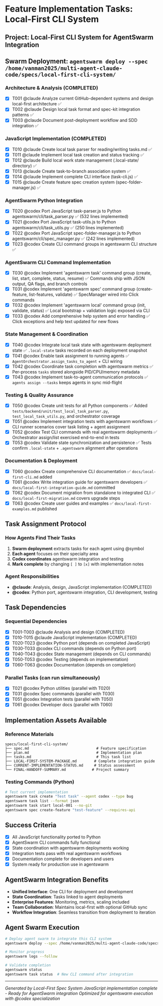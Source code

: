 # Feature Implementation Tasks: Local-First CLI System

## Project: Local-First CLI System for AgentSwarm Integration
## Swarm Deployment: `agentswarm deploy --spec /home/vanman2025/multi-agent-claude-code/specs/local-first-cli-system/`

### Architecture & Analysis (COMPLETED)
- [x] T001 @claude Analyze current GitHub-dependent systems and design local-first architecture ✅
- [x] T002 @claude Design local task format and spec-kit integration patterns ✅
- [x] T003 @claude Document post-deployment workflow and SDD integration ✅

### JavaScript Implementation (COMPLETED)
- [x] T010 @claude Create local task parser for reading/writing tasks.md ✅
- [x] T011 @claude Implement local task creation and status tracking ✅
- [x] T012 @claude Build local work state management (.local-state/ directory) ✅
- [x] T013 @claude Create task-to-branch association system ✅
- [x] T014 @claude Implement complete CLI interface (task-cli.js) ✅
- [x] T015 @claude Create feature spec creation system (spec-folder-manager.js) ✅

### AgentSwarm Python Integration  
- [x] T020 @codex Port JavaScript task-parser.js to Python agentswarm/cli/task_parser.py ✅ (532 lines implemented)
- [x] T021 @codex Port JavaScript task-utils.js to Python agentswarm/cli/task_utils.py ✅ (250 lines implemented)
- [x] T022 @codex Port JavaScript spec-folder-manager.js to Python agentswarm/cli/spec_manager.py ✅ (242 lines implemented)
- [x] T023 @codex Create CLI command groups in agentswarm CLI structure ✅

### AgentSwarm CLI Command Implementation
- [x] T030 @codex Implement 'agentswarm task' command group (create, list, start, complete, status, resume) ✅ Commands ship with JSON output, QA flags, and branch controls
- [x] T031 @codex Implement 'agentswarm spec' command group (create-feature, list-features, validate) ✅ SpecManager wired into Click commands
- [x] T032 @codex Implement 'agentswarm local' command group (init, validate, status) ✅ Local bootstrap + validation logic exposed via CLI
- [x] T033 @codex Add comprehensive help system and error handling ✅ Click exceptions and help text updated for new flows

### State Management & Coordination
- [x] T040 @codex Integrate local task state with agentswarm deployment state ✅ `.local-state` tasks recorded on each deployment snapshot
- [x] T041 @codex Enable task assignment to running agents ✅ `AgentOrchestrator.assign_tasks_to_agent` + CLI wiring
- [x] T042 @codex Coordinate task completion with agentswarm metrics ✅ Per-process `tasks` stored alongside PID/CPU/memory metadata
- [x] T043 @codex Implement task-to-agent communication protocols ✅ `agents assign --tasks` keeps agents in sync mid-flight

### Testing & Quality Assurance
- [x] T050 @codex Create unit tests for all Python components ✅ Added `tests/backend/unit/test_local_task_parser.py`, `test_local_task_utils.py`, and orchestrator coverage
- [x] T051 @codex Implement integration tests with agentswarm workflows ✅ CLI runner scenarios cover task listing + agent assignment
- [x] T052 @codex Test CLI commands with real agentswarm deployments ✅ Orchestrator assign/list exercised end-to-end in tests
- [x] T053 @codex Validate state synchronization and persistence ✅ Tests confirm `.local-state` + `.agentswarm` alignment after operations

### Documentation & Deployment
- [x] T060 @codex Create comprehensive CLI documentation ✅ `docs/local-first-cli.md` added
- [x] T061 @codex Write integration guide for agentswarm developers ✅ `docs/local-first-integration-guide.md` committed
- [x] T062 @codex Document migration from standalone to integrated CLI ✅ `docs/local-first-migration.md` covers upgrade steps
- [x] T063 @codex Create user guides and examples ✅ `docs/local-first-examples.md` published

## Task Assignment Protocol

### How Agents Find Their Tasks
1. **Swarm deployment** extracts tasks for each agent using @symbol
2. **Each agent** focuses on their specialty area
3. **Codex coordinates** agentswarm integration and testing
4. **Mark complete** by changing `[ ]` to `[x]` with implementation notes

### Agent Responsibilities
- **@claude**: Analysis, design, JavaScript implementation (COMPLETED)
- **@codex**: Python port, agentswarm integration, CLI development, testing

## Task Dependencies

### Sequential Dependencies
- [x] T001-T003 @claude Analysis and design (COMPLETED)
- [x] T010-T015 @claude JavaScript implementation (COMPLETED)
- [x] T020-T023 @codex Python port (depends on completed JavaScript)
- [x] T030-T033 @codex CLI commands (depends on Python port)
- [x] T040-T043 @codex State management (depends on CLI commands)
- [x] T050-T053 @codex Testing (depends on implementation)
- [x] T060-T063 @codex Documentation (depends on completion)

### Parallel Tasks (can run simultaneously)
- [x] T021 @codex Python utilities (parallel with T020)
- [x] T031 @codex Spec commands (parallel with T030)
- [x] T051 @codex Integration tests (parallel with T050)
- [x] T061 @codex Developer docs (parallel with T060)

## Implementation Assets Available

### Reference Materials
```
specs/local-first-cli-system/
├── spec.md                               # Feature specification
├── plan.md                               # Implementation plan
├── tasks.md                              # This task list
├── LOCAL-FIRST-SYSTEM-PACKAGE.md        # Complete integration guide
├── CURRENT-IMPLEMENTATION-STATUS.md     # Status assessment
└── FINAL-HANDOFF-SUMMARY.md            # Project summary
```

### Testing Commands (Python)
```bash
# Test current implementation
agentswarm task create "Test task" --agent codex --type bug
agentswarm task list --format json
agentswarm task start local-001 --no-git
agentswarm spec create-feature "test-feature" --requires-api
```

## Success Criteria
- [x] All JavaScript functionality ported to Python
- [x] AgentSwarm CLI commands fully functional
- [x] State coordination with agentswarm deployments working
- [x] Integration tests pass with real agentswarm workflows
- [x] Documentation complete for developers and users
- [x] System ready for production use in agentswarm

## AgentSwarm Integration Benefits
- **Unified Interface**: One CLI for deployment and development
- **State Coordination**: Tasks linked to agent deployments
- **Enterprise Features**: Monitoring, metrics, scaling included
- **Team Collaboration**: Maintains local-first with optional GitHub sync
- **Workflow Integration**: Seamless transition from deployment to iteration

## Agent Swarm Execution
```bash
# Deploy agent swarm to integrate this CLI system
agentswarm deploy --spec /home/vanman2025/multi-agent-claude-code/specs/local-first-cli-system/

# Monitor progress
agentswarm logs --follow

# Validate completion
agentswarm status
agentswarm task status  # New CLI command after integration
```

---
*Generated by Local-First Spec System*
*JavaScript implementation complete - Ready for AgentSwarm integration*
*Optimized for agentswarm execution with @codex specialization*
